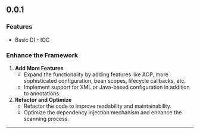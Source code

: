 ## 0.0.1

### Features

- Basic DI - IOC

### Enhance the Framework

1. **Add More Features**
    - Expand the functionality by adding features like AOP, more sophisticated configuration, bean scopes, lifecycle
      callbacks, etc.
    - Implement support for XML or Java-based configuration in addition to annotations.
2. **Refactor and Optimize**
    - Refactor the code to improve readability and maintainability.
    - Optimize the dependency injection mechanism and enhance the scanning process.

---
